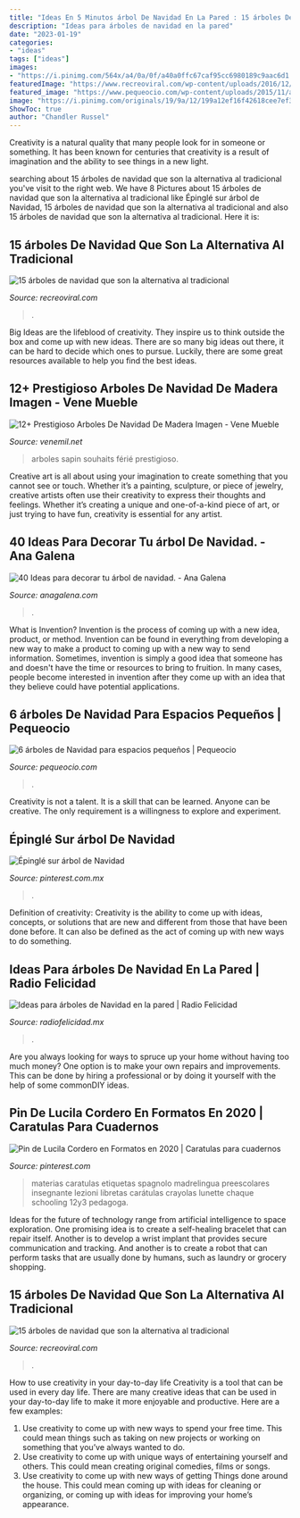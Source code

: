 ```yaml
---
title: "Ideas En 5 Minutos árbol De Navidad En La Pared : 15 árboles De Navidad Que Son La Alternativa Al Tradicional"
description: "Ideas para árboles de navidad en la pared"
date: "2023-01-19"
categories:
- "ideas"
tags: ["ideas"]
images:
- "https://i.pinimg.com/564x/a4/0a/0f/a40a0ffc67caf95cc6980189c9aac6d1.jpg"
featuredImage: "https://www.recreoviral.com/wp-content/uploads/2016/12/3-15-515x700.jpg"
featured_image: "https://www.pequeocio.com/wp-content/uploads/2015/11/arboles-navidad-3.jpg"
image: "https://i.pinimg.com/originals/19/9a/12/199a12ef16f42618cee7ef30264ad5af.jpg"
ShowToc: true
author: "Chandler Russel"
---
```



Creativity is a natural quality that many people look for in someone or something. It has been known for centuries that creativity is a result of imagination and the ability to see things in a new light.

	

		
searching about 15 árboles de navidad que son la alternativa al tradicional you've visit to the right web. We have 8 Pictures about 15 árboles de navidad que son la alternativa al tradicional like Épinglé sur árbol de Navidad, 15 árboles de navidad que son la alternativa al tradicional and also 15 árboles de navidad que son la alternativa al tradicional. Here it is:
		
    
## 15 árboles De Navidad Que Son La Alternativa Al Tradicional

<img loading=lazy src="https://www.recreoviral.com/wp-content/uploads/2016/12/9-10.jpg" onerror="this.onerror=null;this.src='https://tse3.mm.bing.net/th?id=OIP.eEKUAt1vakzl7pBCd41y6wHaJ2&amp;pid=15.1';" alt="15 árboles de navidad que son la alternativa al tradicional">

_Source: recreoviral.com_

>. 

	

Big Ideas are the lifeblood of creativity. They inspire us to think outside the box and come up with new ideas. There are so many big ideas out there, it can be hard to decide which ones to pursue. Luckily, there are some great resources available to help you find the best ideas.

    
## 12+ Prestigioso Arboles De Navidad De Madera Imagen - Vene Mueble

<img loading=lazy src="https://i.pinimg.com/originals/87/5f/ae/875faef78f151b157ed25934e36e0efa.jpg" onerror="this.onerror=null;this.src='https://tse3.mm.bing.net/th?id=OIP.ogq2GIUbJ2HYIBoHPN4K2AHaNK&amp;pid=15.1';" alt="12+ Prestigioso Arboles De Navidad De Madera Imagen - Vene Mueble">

_Source: venemil.net_

>arboles sapin souhaits férié prestigioso. 

	

Creative art is all about using your imagination to create something that you cannot see or touch. Whether it’s a painting, sculpture, or piece of jewelry, creative artists often use their creativity to express their thoughts and feelings. Whether it’s creating a unique and one-of-a-kind piece of art, or just trying to have fun, creativity is essential for any artist.

    
## 40 Ideas Para Decorar Tu árbol De Navidad. - Ana Galena

<img loading=lazy src="https://anagalena.com/wp-content/uploads/2016/11/arbol-de-navidad-tradicional-con-estrella-1-683x1024.jpg" onerror="this.onerror=null;this.src='https://tse2.mm.bing.net/th?id=OIP.MBOy-CHOVLRQR8fjXP6V9QHaLG&amp;pid=15.1';" alt="40 Ideas para decorar tu árbol de navidad. - Ana Galena">

_Source: anagalena.com_

>. 

	

What is Invention?
Invention is the process of coming up with a new idea, product, or method. Invention can be found in everything from developing a new way to make a product to coming up with a new way to send information. Sometimes, invention is simply a good idea that someone has and doesn't have the time or resources to bring to fruition. In many cases, people become interested in invention after they come up with an idea that they believe could have potential applications.

    
## 6 árboles De Navidad Para Espacios Pequeños | Pequeocio

<img loading=lazy src="https://www.pequeocio.com/wp-content/uploads/2015/11/arboles-navidad-3.jpg" onerror="this.onerror=null;this.src='https://tse2.mm.bing.net/th?id=OIP.MZfqrNXCDN04UXJdR1I1LgHaLL&amp;pid=15.1';" alt="6 árboles de Navidad para espacios pequeños | Pequeocio">

_Source: pequeocio.com_

>. 

	

Creativity is not a talent. It is a skill that can be learned. Anyone can be creative. The only requirement is a willingness to explore and experiment.

    
## Épinglé Sur árbol De Navidad

<img loading=lazy src="https://i.pinimg.com/originals/db/9c/2f/db9c2f795568366e966e67b0aa0baa89.jpg" onerror="this.onerror=null;this.src='https://tse4.mm.bing.net/th?id=OIP.NddCzJnTDRJf2v09lcgciQHaJ4&amp;pid=15.1';" alt="Épinglé sur árbol de Navidad">

_Source: pinterest.com.mx_

>. 

	

Definition of creativity:
Creativity is the ability to come up with ideas, concepts, or solutions that are new and different from those that have been done before. It can also be defined as the act of coming up with new ways to do something.

    
## Ideas Para árboles De Navidad En La Pared | Radio Felicidad

<img loading=lazy src="https://i.pinimg.com/564x/a4/0a/0f/a40a0ffc67caf95cc6980189c9aac6d1.jpg" onerror="this.onerror=null;this.src='https://tse4.mm.bing.net/th?id=OIP.1SqiD2aa016dR1GoxS1-LAHaJ3&amp;pid=15.1';" alt="Ideas para árboles de Navidad en la pared | Radio Felicidad">

_Source: radiofelicidad.mx_

>. 

	

Are you always looking for ways to spruce up your home without having too much money? One option is to make your own repairs and improvements. This can be done by hiring a professional or by doing it yourself with the help of some commonDIY ideas.

    
## Pin De Lucila Cordero En Formatos En 2020 | Caratulas Para Cuadernos

<img loading=lazy src="https://i.pinimg.com/originals/19/9a/12/199a12ef16f42618cee7ef30264ad5af.jpg" onerror="this.onerror=null;this.src='https://tse4.mm.bing.net/th?id=OIP.jXP2SsNINl8FTMTbyvaCowHaJ4&amp;pid=15.1';" alt="Pin de Lucila Cordero en Formatos en 2020 | Caratulas para cuadernos">

_Source: pinterest.com_

>materias caratulas etiquetas spagnolo madrelingua preescolares insegnante lezioni libretas carátulas crayolas lunette chaque schooling 12y3 pedagoga. 

	

Ideas for the future of technology range from artificial intelligence to space exploration. One promising idea is to create a self-healing bracelet that can repair itself. Another is to develop a wrist implant that provides secure communication and tracking. And another is to create a robot that can perform tasks that are usually done by humans, such as laundry or grocery shopping.

    
## 15 árboles De Navidad Que Son La Alternativa Al Tradicional

<img loading=lazy src="https://www.recreoviral.com/wp-content/uploads/2016/12/3-15-515x700.jpg" onerror="this.onerror=null;this.src='https://tse2.mm.bing.net/th?id=OIP.Xte6J0oOElu5TUKtdB7f9wHaKE&amp;pid=15.1';" alt="15 árboles de navidad que son la alternativa al tradicional">

_Source: recreoviral.com_

>. 

	

How to use creativity in your day-to-day life
Creativity is a tool that can be used in every day life. There are many creative ideas that can be used in your day-to-day life to make it more enjoyable and productive. Here are a few examples: 
1. Use creativity to come up with new ways to spend your free time. This could mean things such as taking on new projects or working on something that you’ve always wanted to do. 
2. Use creativity to come up with unique ways of entertaining yourself and others. This could mean creating original comedies, films or songs. 
3. Use creativity to come up with new ways of getting Things done around the house. This could mean coming up with ideas for cleaning or organizing, or coming up with ideas for improving your home’s appearance.

